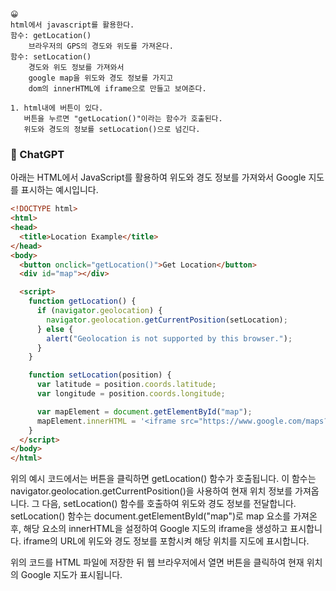 ```
😀
html에서 javascript를 활용한다. 
함수: getLocation() 
	브라우저의 GPS의 경도와 위도를 가져온다. 
함수: setLocation()
	경도와 위도 정보를 가져와서 
	google map을 위도와 경도 정보를 가지고
	dom의 innerHTML에 iframe으로 만들고 보여준다. 

1. html내에 버튼이 있다. 
   버튼을 누르면 "getLocation()"이라는 함수가 호출된다. 
   위도와 경도의 정보를 setLocation()으로 넘긴다. 
```


### 🤖 ChatGPT

아래는 HTML에서 JavaScript를 활용하여 위도와 경도 정보를 가져와서 Google 지도를 표시하는 예시입니다.

~~~html
<!DOCTYPE html>
<html>
<head>
  <title>Location Example</title>
</head>
<body>
  <button onclick="getLocation()">Get Location</button>
  <div id="map"></div>

  <script>
    function getLocation() {
      if (navigator.geolocation) {
        navigator.geolocation.getCurrentPosition(setLocation);
      } else {
        alert("Geolocation is not supported by this browser.");
      }
    }

    function setLocation(position) {
      var latitude = position.coords.latitude;
      var longitude = position.coords.longitude;

      var mapElement = document.getElementById("map");
      mapElement.innerHTML = '<iframe src="https://www.google.com/maps?q=' + latitude + ',' + longitude + '&output=embed" width="600" height="450" frameborder="0" style="border:0" allowfullscreen></iframe>';
    }
  </script>
</body>
</html>
~~~

위의 예시 코드에서는 버튼을 클릭하면 getLocation() 함수가 호출됩니다. 이 함수는 navigator.geolocation.getCurrentPosition()을 사용하여 현재 위치 정보를 가져옵니다. 그 다음, setLocation() 함수를 호출하여 위도와 경도 정보를 전달합니다. setLocation() 함수는 document.getElementById("map")로 map 요소를 가져온 후, 해당 요소의 innerHTML을 설정하여 Google 지도의 iframe을 생성하고 표시합니다. iframe의 URL에 위도와 경도 정보를 포함시켜 해당 위치를 지도에 표시합니다.

위의 코드를 HTML 파일에 저장한 뒤 웹 브라우저에서 열면 버튼을 클릭하여 현재 위치의 Google 지도가 표시됩니다.